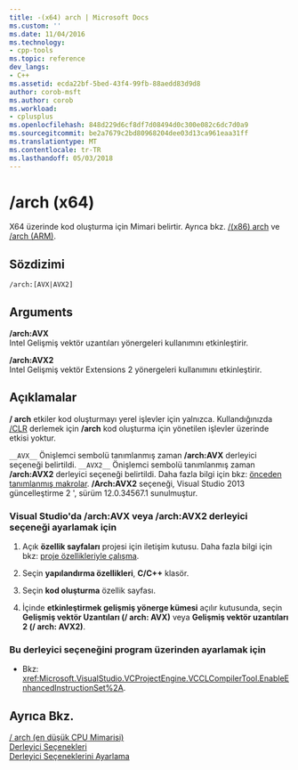 ```yaml
---
title: -(x64) arch | Microsoft Docs
ms.custom: ''
ms.date: 11/04/2016
ms.technology:
- cpp-tools
ms.topic: reference
dev_langs:
- C++
ms.assetid: ecda22bf-5bed-43f4-99fb-88aedd83d9d8
author: corob-msft
ms.author: corob
ms.workload:
- cplusplus
ms.openlocfilehash: 848d229d6cf8df7d08494d0c300e082c6dc7d0a9
ms.sourcegitcommit: be2a7679c2bd80968204dee03d13ca961eaa31ff
ms.translationtype: MT
ms.contentlocale: tr-TR
ms.lasthandoff: 05/03/2018
---
```

# <a name="arch-x64"></a>/arch (x64)
X64 üzerinde kod oluşturma için Mimari belirtir. Ayrıca bkz. [/(x86) arch](../../build/reference/arch-x86.md) ve [/arch (ARM)](../../build/reference/arch-arm.md).  
  
## <a name="syntax"></a>Sözdizimi  
  
```  
/arch:[AVX|AVX2]  
```  
  
## <a name="arguments"></a>Arguments  
 **/arch:AVX**  
 Intel Gelişmiş vektör uzantıları yönergeleri kullanımını etkinleştirir.  
  
 **/arch:AVX2**  
 Intel Gelişmiş vektör Extensions 2 yönergeleri kullanımını etkinleştirir.  
  
## <a name="remarks"></a>Açıklamalar  
 **/ arch** etkiler kod oluşturmayı yerel işlevler için yalnızca. Kullandığınızda [/CLR](../../build/reference/clr-common-language-runtime-compilation.md) derlemek için **/arch** kod oluşturma için yönetilen işlevler üzerinde etkisi yoktur.  
  
 `__AVX__` Önişlemci sembolü tanımlanmış zaman **/arch:AVX** derleyici seçeneği belirtildi. `__AVX2__` Önişlemci sembolü tanımlanmış zaman **/arch:AVX2** derleyici seçeneği belirtildi. Daha fazla bilgi için bkz: [önceden tanımlanmış makrolar](../../preprocessor/predefined-macros.md). **/Arch:AVX2** seçeneği, Visual Studio 2013 güncelleştirme 2 ', sürüm 12.0.34567.1 sunulmuştur.  
  
### <a name="to-set-the-archavx-or-archavx2-compiler-option-in-visual-studio"></a>Visual Studio'da /arch:AVX veya /arch:AVX2 derleyici seçeneği ayarlamak için  
  
1.  Açık **özellik sayfaları** projesi için iletişim kutusu. Daha fazla bilgi için bkz: [proje özellikleriyle çalışma](../../ide/working-with-project-properties.md).  
  
2.  Seçin **yapılandırma özellikleri**, **C/C++** klasör.  
  
3.  Seçin **kod oluşturma** özellik sayfası.  
  
4.  İçinde **etkinleştirmek gelişmiş yönerge kümesi** açılır kutusunda, seçin **Gelişmiş vektör Uzantıları (/ arch: AVX)** veya **Gelişmiş vektör uzantıları 2 (/ arch: AVX2)**.  
  
### <a name="to-set-this-compiler-option-programmatically"></a>Bu derleyici seçeneğini program üzerinden ayarlamak için  
  
-   Bkz: <xref:Microsoft.VisualStudio.VCProjectEngine.VCCLCompilerTool.EnableEnhancedInstructionSet%2A>.  
  
## <a name="see-also"></a>Ayrıca Bkz.  
 [/ arch (en düşük CPU Mimarisi)](../../build/reference/arch-minimum-cpu-architecture.md)   
 [Derleyici Seçenekleri](../../build/reference/compiler-options.md)   
 [Derleyici Seçeneklerini Ayarlama](../../build/reference/setting-compiler-options.md)